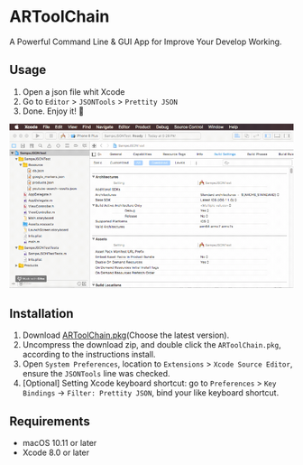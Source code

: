 # ARToolChain

A Powerful Command Line &amp; GUI App for Improve Your Develop Working.

## Usage

1. Open a json file whit Xcode
2. Go to `Editor` > `JSONTools` > `Prettity JSON`
3. Done. Enjoy it! 🍺

![Prettity JSON](Screenshot/JSONTools.PrettityJSON.gif)

## Installation

1. Download [ARToolChain.pkg](https://github.com/yanzhiwei147/ARToolChain/releases)(Choose the latest version).
2. Uncompress the download zip, and double click the `ARToolChain.pkg`, according to the instructions install.
3. Open `System Preferences`, location to `Extensions` > `Xcode Source Editor`, ensure the `JSONTools` line was checked.
4. [Optional] Setting Xcode keyboard shortcut: go to `Preferences` > `Key Bindings` -> `Filter: Prettity JSON`, bind your like keyboard shortcut.

## Requirements

- macOS 10.11 or later
- Xcode 8.0 or later